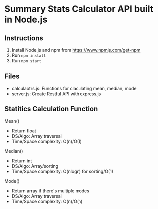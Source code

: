 # Summary Stats Calculator API built in Node.js

## Instructions
1. Install Node.js and npm from https://www.npmjs.com/get-npm
2. Run `npm install`
3. Run `npm start`

## Files
* calculaotrs.js: Functions for claculating mean, median, mode
* server.js: Create Restful API with express.js

## Statitics Calculation Function
Mean()
* Return float
* DS/Algo: Array traversal
* Time/Space complexity: O(n)/O(1)

Median()
* Return int
* DS/Algo: Array/sorting
* Time/Space complexity: O(nlogn) for sorting/O(1)

Mode()
* Return array if there's multiple modes
* DS/Algo: Array traversal
* Time/Space complexity: O(n)/O(n)





